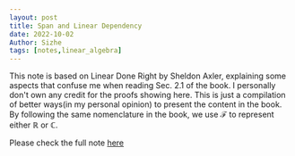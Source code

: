 ```yaml
---
layout: post
title: Span and Linear Dependency
date: 2022-10-02
Author: Sizhe
tags: [notes,linear_algebra]
---
```

This note is based on Linear Done Right by Sheldon Axler, explaining some aspects that confuse me when reading Sec. 2.1 of the book. I personally don't own any credit for the proofs showing here. This is just a compilation of better ways(in my personal opinion) to present the content in the book. By following the same nomenclature in the book, we use $\mathcal{F}$ to represent either $\mathbb{R}$ or $\mathbb{C}$.

Please check the full note [here](https://lonitch.github.io/vector_space_basics/02-span-and-linear-dependency.html)
